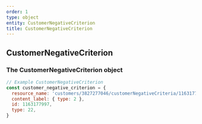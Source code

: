 ```yaml
---
order: 1
type: object
entity: CustomerNegativeCriterion
title: CustomerNegativeCriterion
---
```


## CustomerNegativeCriterion

### The CustomerNegativeCriterion object

```javascript
// Example CustomerNegativeCriterion
const customer_negative_criterion = {
  resource_name: 'customers/3827277046/customerNegativeCriteria/1163177997',
  content_label: { type: 2 },
  id: 1163177997,
  type: 22,
}
```
